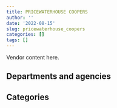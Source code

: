 ```yaml
---
title: PRICEWATERHOUSE COOPERS
author: ''
date: '2022-08-15'
slug: pricewaterhouse_coopers
categories: []
tags: []
---
```


<script src="/rmarkdown-libs/htmlwidgets/htmlwidgets.js"></script>
<link href="/rmarkdown-libs/datatables-css/datatables-crosstalk.css" rel="stylesheet" />
<script src="/rmarkdown-libs/datatables-binding/datatables.js"></script>
<script src="/rmarkdown-libs/jquery/jquery-3.6.0.min.js"></script>
<link href="/rmarkdown-libs/dt-core-bootstrap/css/dataTables.bootstrap.min.css" rel="stylesheet" />
<link href="/rmarkdown-libs/dt-core-bootstrap/css/dataTables.bootstrap.extra.css" rel="stylesheet" />
<script src="/rmarkdown-libs/dt-core-bootstrap/js/jquery.dataTables.min.js"></script>
<script src="/rmarkdown-libs/dt-core-bootstrap/js/dataTables.bootstrap.min.js"></script>
<link href="/rmarkdown-libs/crosstalk/css/crosstalk.min.css" rel="stylesheet" />
<script src="/rmarkdown-libs/crosstalk/js/crosstalk.min.js"></script>
<script src="/rmarkdown-libs/htmlwidgets/htmlwidgets.js"></script>
<link href="/rmarkdown-libs/datatables-css/datatables-crosstalk.css" rel="stylesheet" />
<script src="/rmarkdown-libs/datatables-binding/datatables.js"></script>
<script src="/rmarkdown-libs/jquery/jquery-3.6.0.min.js"></script>
<link href="/rmarkdown-libs/dt-core-bootstrap/css/dataTables.bootstrap.min.css" rel="stylesheet" />
<link href="/rmarkdown-libs/dt-core-bootstrap/css/dataTables.bootstrap.extra.css" rel="stylesheet" />
<script src="/rmarkdown-libs/dt-core-bootstrap/js/jquery.dataTables.min.js"></script>
<script src="/rmarkdown-libs/dt-core-bootstrap/js/dataTables.bootstrap.min.js"></script>
<link href="/rmarkdown-libs/crosstalk/css/crosstalk.min.css" rel="stylesheet" />
<script src="/rmarkdown-libs/crosstalk/js/crosstalk.min.js"></script>

Vendor content here.

## Departments and agencies

<div id="htmlwidget-1" style="width:100%;height:auto;" class="datatables html-widget"></div>
<script type="application/json" data-for="htmlwidget-1">{"x":{"style":"bootstrap","filter":"none","vertical":false,"data":[["<a href=\"/departments/aafc-aac/\">Agriculture and Agri-Food Canada<\/a>","<a href=\"/departments/aandc-aadnc/\">Crown-Indigenous Relations and Northern Affairs Canada<\/a>","<a href=\"/departments/atssc-scdata/\">Administrative Tribunals Support Service of Canada<\/a>","<a href=\"/departments/cbsa-asfc/\">Canada Border Services Agency<\/a>","<a href=\"/departments/cgc-ccg/\">Canadian Grain Commission<\/a>","<a href=\"/departments/cic/\">Immigration, Refugees and Citizenship Canada<\/a>","<a href=\"/departments/cihr-irsc/\">Canadian Institutes of Health Research<\/a>","<a href=\"/departments/cnsc-ccsn/\">Canadian Nuclear Safety Commission<\/a>","<a href=\"/departments/cra-arc/\">Canada Revenue Agency<\/a>","<a href=\"/departments/crtc/\">Canadian Radio-television and Telecommunications Commission<\/a>","<a href=\"/departments/csc-scc/\">Correctional Service of Canada<\/a>","<a href=\"/departments/dfatd-maecd/\">Global Affairs Canada<\/a>","<a href=\"/departments/dfo-mpo/\">Fisheries and Oceans Canada<\/a>","<a href=\"/departments/dnd-mdn/\">National Defence<\/a>","<a href=\"/departments/ec/\">Environment and Climate Change Canada<\/a>","<a href=\"/departments/elections/\">Elections Canada<\/a>","<a href=\"/departments/esdc-edsc/\">Employment and Social Development Canada<\/a>","<a href=\"/departments/fin/\">Department of Finance Canada<\/a>","<a href=\"/departments/hc-sc/\">Health Canada<\/a>","<a href=\"/departments/ic/\">Innovation, Science and Economic Development Canada<\/a>","<a href=\"/departments/iic-iac/\">Invest in Canada<\/a>","<a href=\"/departments/irb-cisr/\">Immigration and Refugee Board of Canada<\/a>","<a href=\"/departments/isc-sac/\">Indigenous Services Canada<\/a>","<a href=\"/departments/nrc-cnrc/\">National Research Council Canada<\/a>","<a href=\"/departments/nrcan-rncan/\">Natural Resources Canada<\/a>","<a href=\"/departments/nserc-crsng/\">Natural Sciences and Engineering Research Council of Canada<\/a>","<a href=\"/departments/oag-bvg/\">Office of the Auditor General of Canada<\/a>","<a href=\"/departments/ocol-clo/\">Office of the Commissioner of Official Languages<\/a>","<a href=\"/departments/osfi-bsif/\">Office of the Superintendent of Financial Institutions Canada<\/a>","<a href=\"/departments/pc/\">Parks Canada<\/a>","<a href=\"/departments/pch/\">Canadian Heritage<\/a>","<a href=\"/departments/pco-bcp/\">Privy Council Office<\/a>","<a href=\"/departments/phac-aspc/\">Public Health Agency of Canada<\/a>","<a href=\"/departments/psc-cfp/\">Public Service Commission of Canada<\/a>","<a href=\"/departments/pwgsc-tpsgc/\">Public Services and Procurement Canada<\/a>","<a href=\"/departments/rcmp-grc/\">Royal Canadian Mounted Police<\/a>","<a href=\"/departments/ssc-spc/\">Shared Services Canada<\/a>","<a href=\"/departments/statcan/\">Statistics Canada<\/a>","<a href=\"/departments/tbs-sct/\">Treasury Board of Canada Secretariat<\/a>","<a href=\"/departments/tc/\">Transport Canada<\/a>","<a href=\"/departments/wd-deo/\">Western Economic Diversification Canada<\/a>"],["$    161,826.61","$  1,442,525.78","$        545.81","$    764,063.12",null,null,null,"$     17,088.32","$    100,822.26","$      3,017.42",null,"$  2,673,304.32",null,"$  9,228,880.13","$    172,462.50","$    291,084.49","$ 12,236,615.86",null,"$  1,011,951.85","$  1,350,989.07",null,null,"$    867,457.05","$    384,267.02","$     48,588.65",null,"$    300,154.95",null,"$    101,346.77",null,"$    109,280.96","$     17,854.64","$    689,296.33","$     67,149.99","$  6,632,794.22","$    179,031.92","$ 12,465,958.19","$    290,975.00","$    435,630.28",null,"$     20,780.10"],["$    246,798.96","$     45,253.83","$     11,067.87","$  1,463,750.45","$     14,487.47","$    672,773.62",null,null,"$    117,276.78","$     13,321.09",null,"$  2,721,782.93",null,"$  7,484,149.21","$     25,000.00","$    291,084.49","$ 22,308,377.21",null,null,"$  1,028,800.52",null,null,null,"$  1,067,731.81","$    256,285.09","$     17,270.76","$    277,827.74",null,"$    194,387.10",null,"$    109,280.96","$    630,638.10","$      1,886.79","$     35,799.83","$  5,901,208.88","$     49,096.32","$ 15,090,610.73",null,"$    427,948.74","$    100,259.25","$     51,424.80"],["$    258,813.81",null,"$     11,098.19","$  1,704,543.00","$     42,761.41","$    995,404.76","$     54,204.99",null,"$     44,856.42","$     12,857.92",null,"$  2,785,266.76","$          0.00","$  7,417,723.49","$     24,203.47","$    291,881.98","$ 25,793,799.12","$     24,792.20",null,"$    846,936.20",null,"$     49,963.01",null,"$     12,559.26","$     83,602.87","$     86,590.37","$    356,273.23",null,"$     98,606.54","$     63,236.25",null,"$    639,257.61","$      9,865.21",null,"$ 14,306,769.20","$  6,240,738.63","$ 15,343,502.78",null,"$    420,219.79","$     81,768.16",null],["$    221,899.99",null,null,"$    472,236.71","$     42,644.58","$    550,364.16","$     63,451.23",null,"$     60,198.33","$      1,398.42","$     25,252.97","$  2,857,101.48","$  4,371,820.22","$  5,497,181.58","$    259,843.50","$    291,084.49","$ 58,715,172.39","$    309,089.38","$  2,023,464.88","$    106,716.09","$    969,150.00",null,null,"$     44,375.10","$    122,087.63",null,"$  2,167,791.70","$     39,091.15","$     98,337.12",null,null,"$    637,511.01",null,null,"$ 17,221,920.22","$ 13,637,718.01","$ 12,501,432.51",null,"$    595,810.87","$    532,953.16",null]],"container":"<table class=\"table table-striped table-hover row-border order-column display\">\n  <thead>\n    <tr>\n      <th>Department<\/th>\n      <th>2017-2018<\/th>\n      <th>2018-2019<\/th>\n      <th>2019-2020<\/th>\n      <th>2020-2021<\/th>\n    <\/tr>\n  <\/thead>\n<\/table>","options":{"order":[[4,"desc"]],"pageLength":10,"autoWidth":true,"columnDefs":[],"orderClasses":false}},"evals":[],"jsHooks":[]}</script>

## Categories

<div id="htmlwidget-2" style="width:100%;height:auto;" class="datatables html-widget"></div>
<script type="application/json" data-for="htmlwidget-2">{"x":{"style":"bootstrap","filter":"none","vertical":false,"data":[["<a href=\"/categories/1_facilities_and_construction/\">Facilities and construction<\/a>","<a href=\"/categories/11_defence/\">Defence<\/a>","<a href=\"/categories/2_professional_services/\">Professional services<\/a>","<a href=\"/categories/3_information_technology/\">Information technology<\/a>","<a href=\"/categories/4_medical/\">Medical<\/a>","<a href=\"/categories/7_travel/\">Travel<\/a>","<a href=\"/categories/9_human_capital/\">Human capital<\/a>",null],["$     140,055.11","$   7,240,456.50","$  19,074,806.01","$  22,755,064.11","$       8,529.41",null,"$     630,181.56","$   2,216,650.95"],["$     140,055.11","$   4,483,543.26","$  27,748,259.60","$  25,387,782.94",null,"$           0.00","$     679,289.46","$   2,216,650.95"],["$      92,283.60","$   4,495,826.94","$  51,299,028.89","$  19,807,290.47",null,null,"$     184,942.75","$   2,222,723.96"],["$      56,419.49","$   4,483,543.26","$ 103,370,326.21","$  14,298,472.74",null,null,"$      11,686.23","$   2,216,650.95"]],"container":"<table class=\"table table-striped table-hover row-border order-column display\">\n  <thead>\n    <tr>\n      <th>Category<\/th>\n      <th>2017-2018<\/th>\n      <th>2018-2019<\/th>\n      <th>2019-2020<\/th>\n      <th>2020-2021<\/th>\n    <\/tr>\n  <\/thead>\n<\/table>","options":{"order":[[4,"desc"]],"pageLength":20,"autoWidth":true,"columnDefs":[],"orderClasses":false,"lengthMenu":[10,20,25,50,100]}},"evals":[],"jsHooks":[]}</script>
